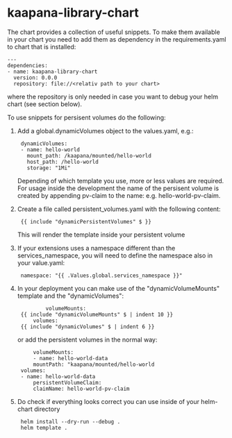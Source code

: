 # kaapana-library-chart

The chart provides a collection of useful snippets. To make them available in your chart you need to add them as dependency in the requirements.yaml to chart that is installed:

    ---
    dependencies:
    - name: kaapana-library-chart
      version: 0.0.0
      repository: file://<relativ path to your chart>

where the repository is only needed in case you want to debug your helm chart (see section below).

To use snippets for persisent volumes do the following:
1. Add a global.dynamicVolumes object to the values.yaml, e.g.:


        dynamicVolumes:
        - name: hello-world
          mount_path: /kaapana/mounted/hello-world
          host_path: /hello-world
          storage: "1Mi"

    Depending of which template you use, more or less values are required. For usage inside the development the name of the persisent volume is created by appending pv-claim to the name: e.g. hello-world-pv-claim.  

2. Create a file called persistent_volumes.yaml with the following content:

        {{ include "dynamicPersistentVolumes" $ }}

    This will render the template inside your persistent volume

3. If your extensions uses a namespace different than the services_namespace, you will need to define the namespace also in your value.yaml:

        namespace: "{{ .Values.global.services_namespace }}"

4. In your deployment you can make use of the "dynamicVolumeMounts" template and the "dynamicVolumes":

                volumeMounts:
        {{ include "dynamicVolumeMounts" $ | indent 10 }}
            volumes:
        {{ include "dynamicVolumes" $ | indent 6 }}

    or add the persistent volumes in the normal way:


            volumeMounts:
            - name: hello-world-data
            mountPath: "kaapana/mounted/hello-world
        volumes:
        - name: hello-world-data
            persistentVolumeClaim:
            claimName: hello-world-pv-claim

5. Do check if everything looks correct you can use inside of your helm-chart directory

        helm install --dry-run --debug .
        helm template .
